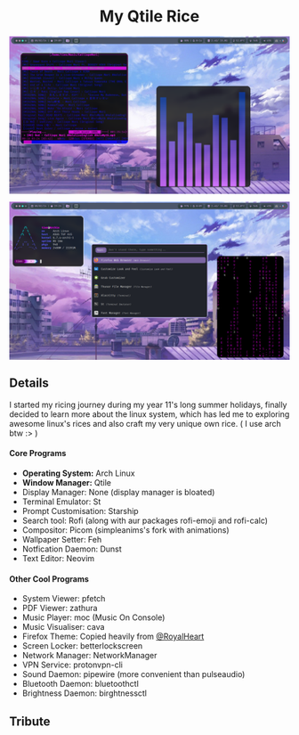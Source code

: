 <div align="center">
<h1>My Qtile Rice</h1> 
</div>

<a href="#"><img align="center" src="./Assets/preview1.png" alt="Preview Image 1"></a>
<p><p>
<a href="#"><img align="center" src="./Assets/preview2.png" alt="Preview Image 2"></a>


<div align="left">
<h2>Details</h2>
<p>I started my ricing journey during my year 11's long summer holidays, finally decided to learn  more about the linux system, which has led me to exploring awesome linux's rices and also craft my very unique own rice. ( I use arch btw :> )</p>
</div>

#### Core Programs
<ul>  
<li><b>Operating System:</b> Arch Linux</li>
<li><b>Window Manager:</b> Qtile</li>
<li>Display Manager: None (display manager is bloated)</li>
<li>Terminal Emulator: St</li>
<li>Prompt Customisation: Starship</li>
<li>Search tool: Rofi (along with aur packages rofi-emoji and rofi-calc)</li>
<li>Compositor: Picom (simpleanims's fork with animations)</li>
<li>Wallpaper Setter: Feh</li>
<li>Notfication Daemon: Dunst</li>
<li>Text Editor: Neovim</li>
</ul>

#### Other Cool Programs
<ul>
<li>System Viewer: pfetch</li>
<li>PDF Viewer: zathura</li>
<li>Music Player: moc (Music On Console)</li>
<li>Music Visualiser: cava</li>
<li>Firefox Theme: Copied heavily from <a href="https://github.com/RoyalHeart">@RoyalHeart</a></li>
<li>Screen Locker: betterlockscreen</li>
<li>Network Manager: NetworkManager</li>
<li>VPN Service: protonvpn-cli</li>
<li>Sound Daemon: pipewire (more convenient than pulseaudio)</li>
<li>Bluetooth Daemon: bluetoothctl</li>
<li>Brightness Daemon: birghtnessctl</li>
</ul>

<div align="left">
<h2>Tribute</h2>

</div>

